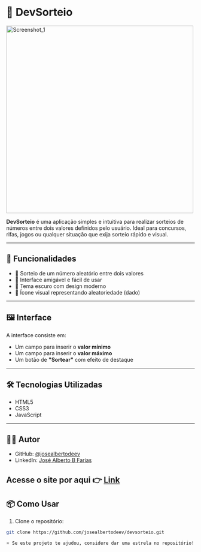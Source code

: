# 🎲 DevSorteio

<img width="500" height="500" alt="Screenshot_1" src="https://github.com/user-attachments/assets/e10c2acf-d7df-4b9c-867d-14194dd873e0" />


**DevSorteio** é uma aplicação simples e intuitiva para realizar sorteios de números entre dois valores definidos pelo usuário. Ideal para concursos, rifas, jogos ou qualquer situação que exija sorteio rápido e visual.

---

## 🚀 Funcionalidades

- 🎯 Sorteio de um número aleatório entre dois valores
- 🧮 Interface amigável e fácil de usar
- 🌙 Tema escuro com design moderno
- 🎲 Ícone visual representando aleatoriedade (dado)

---

## 🖼️ Interface

A interface consiste em:

- Um campo para inserir o **valor mínimo**
- Um campo para inserir o **valor máximo**
- Um botão de **"Sortear"** com efeito de destaque

---

## 🛠️ Tecnologias Utilizadas

- HTML5
- CSS3
- JavaScript

---

## 👨‍💻 Autor

- GitHub: [@josealbertodeev](https://github.com/josealbertodeev)
- LinkedIn: [José Alberto B Farias
](https://www.linkedin.com/in/josé-alberto-b-farias/)

## Acesse o site por aqui 👉 [Link](https://projeto-dev-sorteio-ni9w.vercel.app)

## 📦 Como Usar

1. Clone o repositório:
```bash
git clone https://github.com/josealbertodeev/devsorteio.git

⭐ Se este projeto te ajudou, considere dar uma estrela no repositório!
